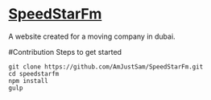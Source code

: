 # [SpeedStarFm](https://klo1029.github.io/SpeedStarFm/)

A website created for a moving company in dubai.

#Contribution
Steps to get started 
```
git clone https://github.com/AmJustSam/SpeedStarFm.git
cd speedstarfm
npm install
gulp
```
 
